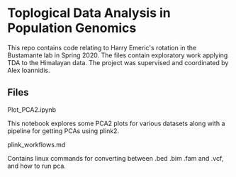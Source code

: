 # Toplogical Data Analysis in Population Genomics

This repo contains code relating to Harry Emeric's
rotation in the Bustamante lab in Spring 2020. The files contain
exploratory work applying TDA to the Himalayan data. The project
was supervised and coordinated by Alex Ioannidis.

## Files

Plot_PCA2.ipynb

This notebook explores some PCA2 plots for various datasets along 
with a pipeline for getting PCAs using plink2.

plink_workflows.md

Contains linux commands for converting between .bed .bim .fam and .vcf,
and how to run pca.


